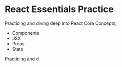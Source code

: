 # React Essentials Practice

Practicing and diving deep into React Core Concepts; 
- Components
- JSX
- Props
- State

Practicing and d